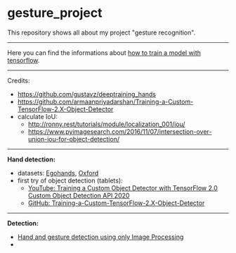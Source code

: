 # gesture_project

This repository shows all about my project "gesture recognition".

---

Here you can find the informations about [how to train a model with tensorflow](https://github.com/gitkatrin/gesture_project/blob/master/train_hand_datasets.md).

---

Credits: 
- https://github.com/gustavz/deeptraining_hands
- https://github.com/armaanpriyadarshan/Training-a-Custom-TensorFlow-2.X-Object-Detector
- calculate IoU:
  - http://ronny.rest/tutorials/module/localization_001/iou/
  - https://www.pyimagesearch.com/2016/11/07/intersection-over-union-iou-for-object-detection/

---

**Hand detection:**
  - datasets: [Egohands](http://vision.soic.indiana.edu/projects/egohands/), [Oxford](http://www.robots.ox.ac.uk/~vgg/data/hands/)
  - first try of object detection (tablets): 
    - [YouTube: Training a Custom Object Detector with TensorFlow 2.0 Custom Object Detection API 2020](https://www.youtube.com/watch?v=oqd54apcgGE)
    - [GitHub: Training-a-Custom-TensorFlow-2.X-Object-Detector](https://github.com/armaanpriyadarshan/Training-a-Custom-TensorFlow-2.x-Object-Detector)


---

**Detection:**
  - [Hand and gesture detection using only Image Processing](https://github.com/SouravJohar/handy)
  - []()
